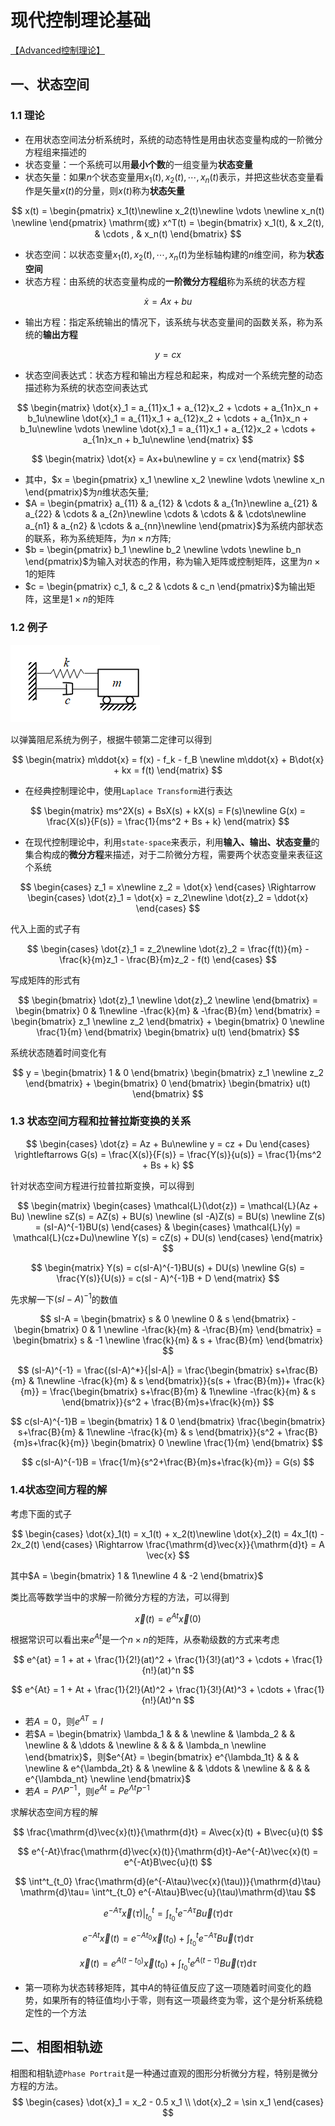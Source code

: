 # 现代控制理论基础

[【Advanced控制理论】](https://www.bilibili.com/video/BV1yx411u7iX/?share_source=copy_web&vd_source=6fcbce3c943e3eb2d721be0364c24be)

## 一、状态空间

### 1.1 理论

* 在用状态空间法分析系统时，系统的动态特性是用由状态变量构成的一阶微分方程组来描述的
* 状态变量：一个系统可以用**最小个数**的一组变量为**状态变量**
* 状态矢量：如果$n$个状态变量用$x_1(t), x_2(t), \cdots , x_n(t)$表示，并把这些状态变量看作是矢量$x(t)$的分量，则$x(t)$称为**状态矢量**

$$
x(t) = \begin{pmatrix}
x_1(t)\newline
x_2(t)\newline
\vdots \newline
x_n(t) \newline
\end{pmatrix}
\mathrm{或}
x^T(t) = \begin{bmatrix}
x_1(t), & x_2(t), & \cdots , & x_n(t)
\end{bmatrix}
$$

* 状态空间：以状态变量$x_1(t), x_2(t),\cdots,x_n(t)$为坐标轴构建的$n$维空间，称为**状态空间**
* 状态方程：由系统的状态变量构成的**一阶微分方程组**称为系统的状态方程

$$
\dot{x} = Ax+bu
$$

* 输出方程：指定系统输出的情况下，该系统与状态变量间的函数关系，称为系统的**输出方程**

$$
y = cx
$$

* 状态空间表达式：状态方程和输出方程总和起来，构成对一个系统完整的动态描述称为系统的状态空间表达式

$$
\begin{matrix}
\dot{x}_1 = a_{11}x_1 + a_{12}x_2 + \cdots + a_{1n}x_n + b_1u\newline
\dot{x}_1 = a_{11}x_1 + a_{12}x_2 + \cdots + a_{1n}x_n + b_1u\newline
\vdots \newline
\dot{x}_1 = a_{11}x_1 + a_{12}x_2 + \cdots + a_{1n}x_n + b_1u\newline
\end{matrix}
$$

$$
\begin{matrix}
\dot{x} = Ax+bu\newline
y = cx
\end{matrix}
$$

* 其中，$x = \begin{pmatrix}
x_1 \newline x_2 \newline \vdots \newline x_n
\end{pmatrix}$为$n$维状态矢量;
* $A = \begin{pmatrix}
a_{11} & a_{12} & \cdots & a_{1n}\newline
a_{21} & a_{22} & \cdots & a_{2n}\newline
\cdots & \cdots &  & \cdots\newline
a_{n1} & a_{n2} & \cdots & a_{nn}\newline
\end{pmatrix}$为系统内部状态的联系，称为系统矩阵，为$n\times n$方阵;
* $b = \begin{pmatrix}
b_1 \newline b_2 \newline \vdots \newline b_n
\end{pmatrix}$为输入对状态的作用，称为输入矩阵或控制矩阵，这里为$n\times 1$的矩阵
* $c = \begin{pmatrix}
c_1, & c_2 & \cdots & c_n
\end{pmatrix}$为输出矩阵，这里是$1\times n$的矩阵

### 1.2 例子

![弹簧阻尼系统](./image/SpringAndDamping.png)

以弹簧阻尼系统为例子，根据牛顿第二定律可以得到

$$
\begin{matrix}
    m\ddot{x} = f(x) - f_k - f_B \newline
    m\ddot{x} + B\dot{x} + kx = f(t)
\end{matrix}
$$

* 在经典控制理论中，使用`Laplace Transform`进行表达

$$
\begin{matrix}
ms^2X(s) + BsX(s) + kX(s) = F(s)\newline
G(x) = \frac{X(s)}{F(s)} = \frac{1}{ms^2 + Bs + k}
\end{matrix}
$$

* 在现代控制理论中，利用`state-space`来表示，利用**输入、输出、状态变量**的集合构成的**微分方程**来描述，对于二阶微分方程，需要两个状态变量来表征这个系统

$$
\begin{cases}
z_1 = x\newline
z_2 = \dot{x}
\end{cases}
\Rightarrow
\begin{cases}
\dot{z}_1 = \dot{x} = z_2\newline
\dot{z}_2 = \ddot{x}
\end{cases}
$$

代入上面的式子有

$$
\begin{cases}
\dot{z}_1 = z_2\newline
\dot{z}_2 = \frac{f(t)}{m} - \frac{k}{m}z_1 - \frac{B}{m}z_2 - f(t)
\end{cases}
$$

写成矩阵的形式有

$$
\begin{bmatrix}
\dot{z}_1 \newline
\dot{z}_2 \newline
\end{bmatrix} = \begin{bmatrix}
    0 & 1\newline
    -\frac{k}{m} & -\frac{B}{m}
\end{bmatrix} = \begin{bmatrix}
    z_1 \newline
    z_2
\end{bmatrix} + \begin{bmatrix}
    0 \newline
    \frac{1}{m}
\end{bmatrix} \begin{bmatrix}
    u(t)
\end{bmatrix}
$$

系统状态随着时间变化有

$$
y = \begin{bmatrix}
    1 & 0
\end{bmatrix} \begin{bmatrix}
    z_1 \newline
    z_2
\end{bmatrix} + \begin{bmatrix}
    0
\end{bmatrix} \begin{bmatrix}
    u(t)
\end{bmatrix}
$$

### 1.3 状态空间方程和拉普拉斯变换的关系

$$
\begin{cases}
    \dot{z} = Az + Bu\newline
    y = cz + Du
\end{cases} \rightleftarrows
G(s) = \frac{X(s)}{F(s)} = \frac{Y(s)}{u(s)} = \frac{1}{ms^2 + Bs + k}
$$

针对状态空间方程进行拉普拉斯变换，可以得到

$$
\begin{matrix}
    \begin{cases}
    \mathcal{L}(\dot{z}) = \mathcal{L}(Az + Bu) \newline
    sZ(s) = AZ(s) + BU(s) \newline
    (sI -A)Z(s) = BU(s) \newline
    Z(s) = (sI-A)^{-1}BU(s)
\end{cases} & \begin{cases}
    \mathcal{L}(y) = \mathcal{L}(cz+Du)\newline
    Y(s) = cZ(s) + DU(s)
\end{cases}
\end{matrix}
$$

$$
\begin{matrix}
    Y(s) = c(sI-A)^{-1}BU(s) + DU(s) \newline
    G(s) = \frac{Y(s)}{U(s)} = c(sI - A)^{-1}B + D
\end{matrix}
$$

先求解一下$(sI - A)^{-1}$的数值

$$
    sI-A = \begin{bmatrix}
        s & 0 \newline
        0 & s
    \end{bmatrix} - \begin{bmatrix}
        0 & 1 \newline
        -\frac{k}{m} & -\frac{B}{m}
    \end{bmatrix} = \begin{bmatrix}
        s & -1 \newline
        \frac{k}{m} & s + \frac{B}{m}
    \end{bmatrix}
$$

$$
(sI-A)^{-1} = \frac{(sI-A)^*}{|sI-A|} = \frac{\begin{bmatrix}
        s+\frac{B}{m} & 1\newline
        -\frac{k}{m} & s
    \end{bmatrix}}{s(s + \frac{B}{m})+ \frac{k}{m}} = \frac{\begin{bmatrix}
        s+\frac{B}{m} & 1\newline
        -\frac{k}{m} & s
    \end{bmatrix}}{s^2 + \frac{B}{m}s+\frac{k}{m}}
$$

$$
c(sI-A)^{-1}B = \begin{bmatrix}
    1 & 0
\end{bmatrix} \frac{\begin{bmatrix}
        s+\frac{B}{m} & 1\newline
        -\frac{k}{m} & s
    \end{bmatrix}}{s^2 + \frac{B}{m}s+\frac{k}{m}} \begin{bmatrix}
        0 \newline
        \frac{1}{m}
    \end{bmatrix}
$$

$$
c(sI-A)^{-1}B = \frac{1/m}{s^2+\frac{B}{m}s+\frac{k}{m}} = G(s)
$$

### 1.4状态空间方程的解

考虑下面的式子

$$
\begin{cases}
    \dot{x}_1(t) = x_1(t) + x_2(t)\newline
    \dot{x}_2(t) = 4x_1(t) - 2x_2(t)
\end{cases} \Rightarrow \frac{\mathrm{d}\vec{x}}{\mathrm{d}t} = A \vec{x}
$$

其中$A = \begin{bmatrix}
    1 & 1\newline
    4 & -2
\end{bmatrix}$

类比高等数学当中的求解一阶微分方程的方法，可以得到

$$
\vec{x}(t) = e^{At}\vec{x}(0)
$$

根据常识可以看出来$e^{At}$是一个$n\times n$的矩阵，从泰勒级数的方式来考虑

$$
e^{at} = 1 + at + \frac{1}{2!}(at)^2 + \frac{1}{3!}(at)^3 + \cdots + \frac{1}{n!}(at)^n
$$

$$
e^{At} = 1 + At + \frac{1}{2!}(At)^2 + \frac{1}{3!}(At)^3 + \cdots + \frac{1}{n!}(At)^n
$$

* 若$A = 0$，则$e^{AT}=I$
* 若$A = \begin{bmatrix}
    \lambda_1 & & & \newline
    & \lambda_2 & & \newline
    & & \ddots & \newline
    & & & & \lambda_n \newline
    \end{bmatrix}$，则$e^{At} = \begin{bmatrix}
    e^{\lambda_1t} & & & \newline
    & e^{\lambda_2t} & & \newline
    & & \ddots & \newline
    & & & & e^{\lambda_nt} \newline
    \end{bmatrix}$
* 若$A = P\Lambda P^{-1}$，则$e^{At}=Pe^{\Lambda t}P^{-1}$

求解状态空间方程的解

$$
\frac{\mathrm{d}\vec{x}(t)}{\mathrm{d}t} = A\vec{x}(t) + B\vec{u}(t)
$$

$$
e^{-At}\frac{\mathrm{d}\vec{x}(t)}{\mathrm{d}t}-Ae^{-At}\vec{x}(t) = e^{-At}B\vec{u}(t)
$$

$$
\int^t_{t_0} \frac{\mathrm{d}(e^{-A\tau}\vec{x}(\tau))}{\mathrm{d}\tau} \mathrm{d}\tau= \int^t_{t_0} e^{-A\tau}B\vec{u}(\tau)\mathrm{d}\tau
$$

$$
e^{-A\tau}\vec{x}(\tau)|^t_{t_0} = \int^t_{t_0} e^{-A\tau}B\vec{u}(\tau)\mathrm{d}\tau
$$

$$
e^{-At}\vec{x}(t) = e^{-At_0}\vec{x}(t_0) + \int^t_{t_0} e^{-A\tau}B\vec{u}(\tau)\mathrm{d}\tau
$$

$$
\vec{x}(t) = e^{A(t-t_0)}\vec{x}(t_0) + \int^t_{t_0}e^{A(t-\tau)}B\vec{u}(\tau)\mathrm{d}\tau
$$

* 第一项称为状态转移矩阵，其中$A$的特征值反应了这一项随着时间变化的趋势，如果所有的特征值均小于零，则有这一项最终变为零，这个是分析系统稳定性的一个方法

## 二、相图相轨迹

相图和相轨迹`Phase Portrait`是一种通过直观的图形分析微分方程，特别是微分方程的方法。
$$
\begin{cases}
\dot{x}_1 = x_2 - 0.5 x_1 \\
\dot{x}_2 = \sin x_1
\end{cases}
$$


